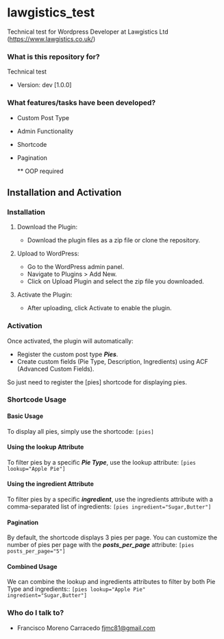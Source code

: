 # lawgistics_test
Technical test for Wordpress Developer at Lawgistics Ltd (https://www.lawgistics.co.uk/)


### What is this repository for? ###
Technical test

* Version: dev [1.0.0]

### What features/tasks have been developed? ###

* Custom Post Type
* Admin Functionality
* Shortcode
* Pagination

    ** OOP required

## Installation and Activation ##

### Installation ###

1. Download the Plugin:
    - Download the plugin files as a zip file or clone the repository.

2. Upload to WordPress:
    - Go to the WordPress admin panel.
    - Navigate to Plugins > Add New.
    - Click on Upload Plugin and select the zip file you downloaded.

3. Activate the Plugin:
    - After uploading, click Activate to enable the plugin.

### Activation ###

Once activated, the plugin will automatically:

* Register the custom post type ***Pies***.
* Create custom fields (Pie Type, Description, Ingredients) using ACF (Advanced Custom Fields).

So just need to register the [pies] shortcode for displaying pies.

### Shortcode Usage ###

#### Basic Usage ####
To display all pies, simply use the shortcode:   ``` [pies] ```

#### Using the lookup Attribute ####
To filter pies by a specific ***Pie Type***, use the lookup attribute:  ``` [pies lookup="Apple Pie"] ```

#### Using the ingredient Attribute ####
To filter pies by a specific ***ingredient***, use the ingredients attribute with a comma-separated list of ingredients:  ``` [pies ingredient="Sugar,Butter"] ```

#### Pagination ####
By default, the shortcode displays 3 pies per page. You can customize the number of pies per page with the ***posts_per_page*** attribute:  ``` [pies posts_per_page="5"] ```

#### Combined Usage ####
We can combine the lookup and ingredients attributes to filter by both Pie Type and ingredients::   ``` [pies lookup="Apple Pie" ingredient="Sugar,Butter"] ```

### Who do I talk to? ###

* Francisco Moreno Carracedo <fjmc81@gmail.com>
